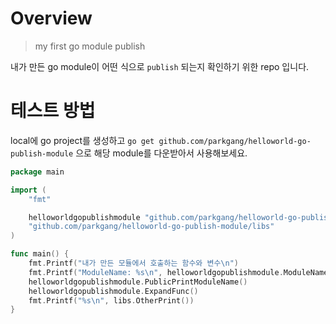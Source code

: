 # Overview

> my first go module publish

내가 만든 go module이 어떤 식으로 `publish` 되는지 확인하기 위한 repo 입니다.

# 테스트 방법

local에 go project를 생성하고 `go get github.com/parkgang/helloworld-go-publish-module` 으로 해당 module를 다운받아서 사용해보세요.

```go
package main

import (
	"fmt"

	helloworldgopublishmodule "github.com/parkgang/helloworld-go-publish-module"
	"github.com/parkgang/helloworld-go-publish-module/libs"
)

func main() {
	fmt.Printf("내가 만든 모듈에서 호출하는 함수와 변수\n")
	fmt.Printf("ModuleName: %s\n", helloworldgopublishmodule.ModuleName)
	helloworldgopublishmodule.PublicPrintModuleName()
	helloworldgopublishmodule.ExpandFunc()
	fmt.Printf("%s\n", libs.OtherPrint())
}
```
